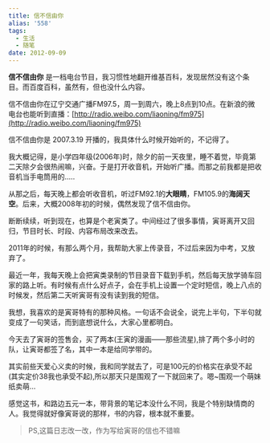 ```yaml
---
title: 信不信由你
alias: '558'
tags:
  - 生活
  - 随笔
date: 2012-09-09
---
```


**信不信由你** 是一档电台节目，我习惯性地翻开维基百科，发现居然没有这个条目。而百度百科，虽然有，但也没什么内容。

信不信由你在辽宁交通广播FM97.5，周一到周六，晚上8点到10点。在新浪的微电台也能听到直播：[http://radio.weibo.com/liaoning/fm975](http://radio.weibo.com/liaoning/fm975)

信不信由你是 2007.3.19 开播的，我具体什么时候开始听的，不记得了。

我大概记得，是小学四年级(2006年)时，除夕的前一天夜里，睡不着觉，毕竟第二天除夕会很热闹嘛，兴奋。于是打开收音机，开始听广播。而那之前我都是把收音机当手电筒用的&#8230;..

从那之后，每天晚上都会听收音机，听过FM92.1的**大眼睛**，FM105.9的**海阔天空**。后来，大概2008年初的时候，偶然发现了信不信由你。

断断续续，听到现在，也算是个老寅类了。中间经过了很多事情，寅哥离开又回归，节目时长、时段、内容布局改来改去。

2011年的时候，有那么两个月，我帮助大家上传录音，不过后来因为中考，又放弃了。

最近一年，我每天晚上会把寅类录制的节目录音下载到手机，然后每天放学骑车回家的路上听。有时候有点什么好点子，会在手机上设置一个定时短信，晚上八点的时候发，然后第二天听寅哥有没有读到我的短信。

我想，我喜欢的是寅哥特有的那种风格。一句话不会说全，说完上半句，下半句就变成了一句笑话，而到底想说什么，大家心里都明白。

今天去了寅哥的签售会，买了两本(王寅的漫画——那些流星),排了两个多小时的队，让寅哥都签了名，其中一本是给同学带的。

其实前些天爱心义卖的时候，我和同学就去了，可是100元的价格实在承受不起(其实定价38我也承受不起),所以那天只是围观了一下就回来了。嗯~围观一个萌妹纸卖萌&#8230;

感觉这书，和路边五元一本，带背景的笔记本没什么不同，我是个特别缺情商的人。我觉得就好像寅哥说的那样，书的内容，根本就不重要。

> PS,这篇日志改一改，作为写给寅哥的信也不错嘛
